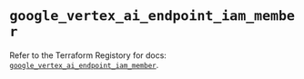 # `google_vertex_ai_endpoint_iam_member`

Refer to the Terraform Registory for docs: [`google_vertex_ai_endpoint_iam_member`](https://registry.terraform.io/providers/hashicorp/google-beta/5.21.0/docs/resources/google_vertex_ai_endpoint_iam_member).
